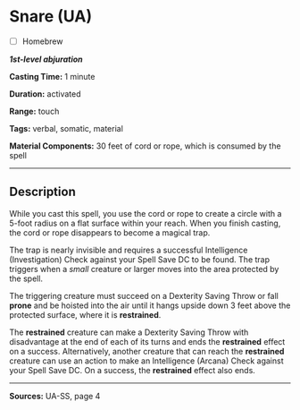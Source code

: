 # Snare (UA)

- [ ] Homebrew

***1st-level abjuration***

**Casting Time:** 1 minute

**Duration:** activated

**Range:** touch

**Tags:** verbal, somatic, material

**Material Components:** 30 feet of cord or rope, which is consumed by the spell

---

## Description
While you cast this spell, you use the cord or rope to create a circle with a 5-foot radius on a flat surface within your reach.
When you finish casting, the cord or rope disappears to become a magical trap.

The trap is nearly invisible and requires a successful Intelligence (Investigation) Check against your Spell Save DC to be found.
The trap triggers when a *small* creature or larger moves into the area protected by the spell.

The triggering creature must succeed on a Dexterity Saving Throw or fall **prone** and be hoisted into the air until it hangs upside down 3 feet above the protected surface, where it is **restrained**.

The **restrained** creature can make a Dexterity Saving Throw with disadvantage at the end of each of its turns and ends the **restrained** effect on a success.
Alternatively, another creature that can reach the **restrained** creature can use an action to make an Intelligence (Arcana) Check against your Spell Save DC.
On a success, the **restrained** effect also ends.

---

**Sources:** UA-SS, page 4

